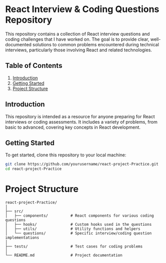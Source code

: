 # React Interview & Coding Questions Repository

This repository contains a collection of React interview questions and coding challenges that I have worked on. The goal is to provide clear, well-documented solutions to common problems encountered during technical interviews, particularly those involving React and related technologies.

## Table of Contents

1. [Introduction](#introduction)
2. [Getting Started](#getting-started)
3. [Project Structure](#project-structure)


## Introduction

This repository is intended as a resource for anyone preparing for React interviews or coding assessments. It includes a variety of problems, from basic to advanced, covering key concepts in React development.

## Getting Started

To get started, clone this repository to your local machine:

```bash
git clone https://github.com/yourusername/react-project-Practice.git
cd react-project-Practice
```


# Project Structure

```plaintext
react-project-Practice/
│
├── src/
│   ├── components/          # React components for various coding questions
│   ├── hooks/               # Custom hooks used in the questions
│   ├── utils/               # Utility functions and helpers
│   └── questions/           # Specific interview/coding question implementations
│
├── tests/                   # Test cases for coding problems
│
└── README.md                # Project documentation

```
